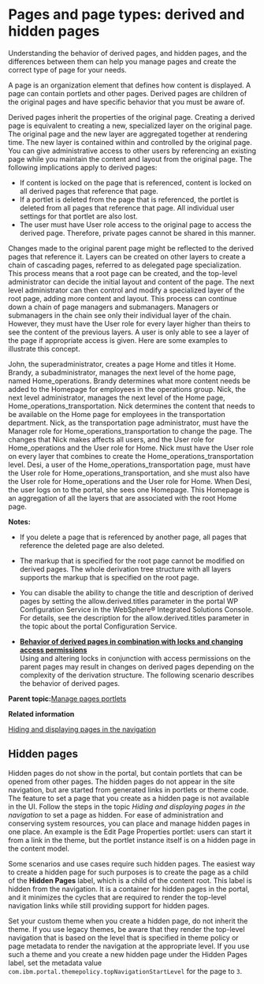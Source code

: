 # Pages and page types: derived and hidden pages 

Understanding the behavior of derived pages, and hidden pages, and the differences between them can help you manage pages and create the correct type of page for your needs.

A page is an organization element that defines how content is displayed. A page can contain portlets and other pages. Derived pages are children of the original pages and have specific behavior that you must be aware of.

Derived pages inherit the properties of the original page. Creating a derived page is equivalent to creating a new, specialized layer on the original page. The original page and the new layer are aggregated together at rendering time. The new layer is contained within and controlled by the original page. You can give administrative access to other users by referencing an existing page while you maintain the content and layout from the original page. The following implications apply to derived pages:

-   If content is locked on the page that is referenced, content is locked on all derived pages that reference that page.
-   If a portlet is deleted from the page that is referenced, the portlet is deleted from all pages that reference that page. All individual user settings for that portlet are also lost.
-   The user must have User role access to the original page to access the derived page. Therefore, private pages cannot be shared in this manner.

Changes made to the original parent page might be reflected to the derived pages that reference it. Layers can be created on other layers to create a chain of cascading pages, referred to as delegated page specialization. This process means that a root page can be created, and the top-level administrator can decide the initial layout and content of the page. The next level administrator can then control and modify a specialized layer of the root page, adding more content and layout. This process can continue down a chain of page managers and submanagers. Managers or submanagers in the chain see only their individual layer of the chain. However, they must have the User role for every layer higher than theirs to see the content of the previous layers. A user is only able to see a layer of the page if appropriate access is given. Here are some examples to illustrate this concept.

John, the superadministrator, creates a page Home and titles it Home. Brandy, a subadministrator, manages the next level of the home page, named Home\_operations. Brandy determines what more content needs be added to the Homepage for employees in the operations group. Nick, the next level administrator, manages the next level of the Home page, Home\_operations\_transportation. Nick determines the content that needs to be available on the Home page for employees in the transportation department. Nick, as the transportation page administrator, must have the Manager role for Home\_operations\_transportation to change the page. The changes that Nick makes affects all users, and the User role for Home\_operations and the User role for Home. Nick must have the User role on every layer that combines to create the Home\_operations\_transportation level. Desi, a user of the Home\_operations\_transportation page, must have the User role for Home\_operations\_transportation, and she must also have the User role for Home\_operations and the User role for Home. When Desi, the user logs on to the portal, she sees one Homepage. This Homepage is an aggregation of all the layers that are associated with the root Home page.

**Notes:**

-   If you delete a page that is referenced by another page, all pages that reference the deleted page are also deleted.
-   The markup that is specified for the root page cannot be modified on derived pages. The whole derivation tree structure with all layers supports the markup that is specified on the root page.
-   You can disable the ability to change the title and description of derived pages by setting the allow.derived.titles parameter in the portal WP Configuration Service in the WebSphere® Integrated Solutions Console. For details, see the description for the allow.derived.titles parameter in the topic about the portal Configuration Service.

-   **[Behavior of derived pages in combination with locks and changing access permissions](../admin-system/mp_derived_page_behavior.md)**  
Using and altering locks in conjunction with access permissions on the parent pages may result in changes on derived pages depending on the complexity of the derivation structure. The following scenario describes the behavior of derived pages.

**Parent topic:**[Manage pages portlets ](../admin-system/mp_manage_pages.md)

**Related information**  


[Hiding and displaying pages in the navigation](../site/show_hidden_page.md)

## Hidden pages

Hidden pages do not show in the portal, but contain portlets that can be opened from other pages. The hidden pages do not appear in the site navigation, but are started from generated links in portlets or theme code. The feature to set a page that you create as a hidden page is not available in the UI. Follow the steps in the topic *Hiding and displaying pages in the navigation* to set a page as hidden. For ease of administration and conserving system resources, you can place and manage hidden pages in one place. An example is the Edit Page Properties portlet: users can start it from a link in the theme, but the portlet instance itself is on a hidden page in the content model.

Some scenarios and use cases require such hidden pages. The easiest way to create a hidden page for such purposes is to create the page as a child of the **Hidden Pages** label, which is a child of the content root. This label is hidden from the navigation. It is a container for hidden pages in the portal, and it minimizes the cycles that are required to render the top-level navigation links while still providing support for hidden pages.

Set your custom theme when you create a hidden page, do not inherit the theme. If you use legacy themes, be aware that they render the top-level navigation that is based on the level that is specified in theme policy or page metadata to render the navigation at the appropriate level. If you use such a theme and you create a new hidden page under the Hidden Pages label, set the metadata value `com.ibm.portal.themepolicy.topNavigationStartLevel` for the page to `3`.

